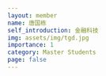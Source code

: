 ```yaml
---
layout: member
name: 唐国栋
self_introduction: 金融科技
img: assets/img/tgd.jpg
importance: 1
category: Master Students
page: false
---
```



